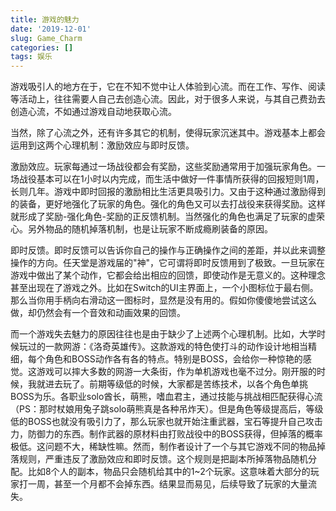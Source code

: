 ```yaml
---
title: 游戏的魅力
date: '2019-12-01'
slug: Game_Charm
categories: []
tags: 娱乐
---
```


游戏吸引人的地方在于，它在不知不觉中让人体验到心流。而在工作、写作、阅读等活动上，往往需要人自己去创造心流。因此，对于很多人来说，与其自己费劲去创造心流，不如通过游戏自动地获取心流。

当然，除了心流之外，还有许多其它的机制，使得玩家沉迷其中。游戏基本上都会运用到这两个心理机制：激励效应与即时反馈。

激励效应。玩家每通过一场战役都会有奖励，这些奖励通常用于加强玩家角色。一场战役基本可以在1小时以内完成，而生活中做好一件事情所获得的回报短则1周，长则几年。游戏中即时回报的激励相比生活更具吸引力。又由于这种通过激励得到的装备，更好地强化了玩家的角色。强化的角色又可以去打战役来获得奖励。这样就形成了奖励-强化角色-奖励的正反馈机制。当然强化的角色也满足了玩家的虚荣心。另外物品的随机掉落机制，也是让玩家不断成瘾刷装备的原因。

即时反馈。即时反馈可以告诉你自己的操作与正确操作之间的差距，并以此来调整操作的方向。任天堂是游戏届的"神"，它可谓将即时反馈用到了极致。一旦玩家在游戏中做出了某个动作，它都会给出相应的回馈，即使动作是无意义的。这种理念甚至出现在了游戏之外。比如在Switch的UI主界面上，一个小图标位于最右侧。那么当你用手柄向右滑动这一图标时，显然是没有用的。假如你傻傻地尝试这么做，却仍然会有一个音效和动画效果的回馈。

而一个游戏失去魅力的原因往往也是由于缺少了上述两个心理机制。比如，大学时候玩过的一款网游：《洛奇英雄传》。这款游戏的特色使打斗的动作设计地相当精细，每个角色和BOSS动作各有各的特点。特别是BOSS，会给你一种惊艳的感觉。这游戏可以摔大多数的网游一大条街，作为单机游戏也毫不过分。刚开服的时候，我就进去玩了。前期等级低的时候，大家都是苦练技术，以各个角色单挑BOSS为乐。各职业solo酋长，萌熊，嗜血君主，通过技能与挑战相匹配获得心流（PS：那时杖娘用兔子跳solo萌熊真是各种吊炸天）。但是角色等级提高后，等级低的BOSS也就没有吸引力了，那么玩家也就开始注重武器，宝石等提升自己攻击力，防御力的东西。制作武器的原材料由打败战役中的BOSS获得，但掉落的概率极低。这问题不大，稀缺性嘛。然而，制作者设计了一个与其它游戏不同的物品掉落规则，严重违反了激励效应和即时反馈。这个规则是把副本所掉落物品随机分配。比如8个人的副本，物品只会随机给其中的1~2个玩家。这意味着大部分的玩家打一周，甚至一个月都不会掉东西。结果显而易见，后续导致了玩家的大量流失。

